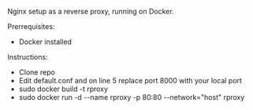 Nginx setup as a reverse proxy, running on Docker.

Prerrequisites:
- Docker installed

Instructions:
- Clone repo
- Edit default.conf and on line 5 replace port 8000 with your local port
- sudo docker build -t rproxy
- sudo docker run -d --name rproxy -p 80:80 --network="host" rproxy
